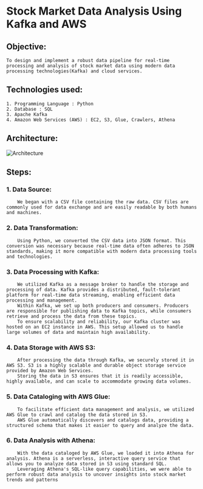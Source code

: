 # Stock Market Data Analysis Using Kafka and AWS 

## Objective:
    To design and implement a robust data pipeline for real-time processing and analysis of stock market data using modern data processing technologies(Kafka) and cloud services.
## Technologies used:
    1. Programming Language : Python
    2. Database : SQL
    3. Apache Kafka
    4. Amazon Web Services (AWS) : EC2, S3, Glue, Crawlers, Athena

## Architecture:
![Architecture](https://github.com/pradhanmona7/Stock-Market-Data-Analysis-Using-Kafka-and-AWS/assets/114325852/5d8f89f8-1b3c-47c6-8b1d-42126ae6cb12)

## Steps:
### 1. Data Source:
        We began with a CSV file containing the raw data. CSV files are commonly used for data exchange and are easily readable by both humans and machines.
### 2. Data Transformation:
        Using Python, we converted the CSV data into JSON format. This conversion was necessary because real-time data often adheres to JSON standards, making it more compatible with modern data processing tools and technologies.
### 3. Data Processing with Kafka:
        We utilized Kafka as a message broker to handle the storage and processing of data. Kafka provides a distributed, fault-tolerant platform for real-time data streaming, enabling efficient data processing and management.
        Within Kafka, we set up both producers and consumers. Producers are responsible for publishing data to Kafka topics, while consumers retrieve and process the data from these topics.
        To ensure scalability and reliability, our Kafka cluster was hosted on an EC2 instance in AWS. This setup allowed us to handle large volumes of data and maintain high availability.
### 4. Data Storage with AWS S3:
        After processing the data through Kafka, we securely stored it in AWS S3. S3 is a highly scalable and durable object storage service provided by Amazon Web Services.
        Storing the data in S3 ensures that it is readily accessible, highly available, and can scale to accommodate growing data volumes.
### 5. Data Cataloging with AWS Glue:
        To facilitate efficient data management and analysis, we utilized AWS Glue to crawl and catalog the data stored in S3.
        AWS Glue automatically discovers and catalogs data, providing a structured schema that makes it easier to query and analyze the data.
### 6. Data Analysis with Athena:
        With the data cataloged by AWS Glue, we loaded it into Athena for analysis. Athena is a serverless, interactive query service that allows you to analyze data stored in S3 using standard SQL.
        Leveraging Athena's SQL-like query capabilities, we were able to perform robust data analysis to uncover insights into stock market trends and patterns
  
  
